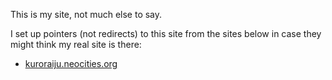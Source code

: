This is my site, not much else to say.

I set up pointers (not redirects) to this site from the sites below in case they might think my real site is there:

- [kuroraiju.neocities.org](https://kuroraiju.neocities.org)